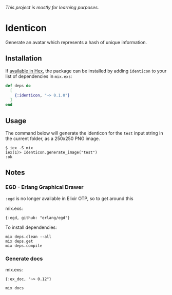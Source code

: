 _This project is mostly for learning purposes._

# Identicon

Generate an avatar which represents a hash of unique information.

## Installation

If [available in Hex](https://hex.pm/docs/publish), the package can be installed
by adding `identicon` to your list of dependencies in `mix.exs`:

```elixir
def deps do
  [
    {:identicon, "~> 0.1.0"}
  ]
end
```

## Usage

The command below will generate the identicon for the `test` input string in the current folder, as a 250x250 PNG image.

```
$ iex -S mix
iex(1)> Identicon.generate_image("test")
:ok
```


## Notes

### EGD - Erlang Graphical Drawer

`:egd` is no longer available in Elixir OTP, so to get around this

mix.exs:

```
{:egd, github: "erlang/egd"}
```

To install dependencies:

```
mix deps.clean --all
mix deps.get
mix deps.compile
```

### Generate docs

mix.exs:

```
{:ex_doc, "~> 0.12"}
```

```
mix docs
```


